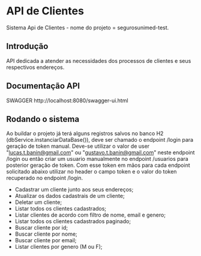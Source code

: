 API de Clientes
======================================
Sistema Api de Clientes - nome do projeto = segurosunimed-test.


Introdução
-----------------------------------------
API dedicada a atender as necessidades dos processos de clientes e seus respectivos endereços.


Documentação API
-----------------------------------------
SWAGGER
http://localhost:8080/swagger-ui.html


Rodando o sistema
-----------------------------------------
Ao buildar o projeto já terá alguns registros salvos no banco H2 (dbService.instanciarDataBase()), deve ser chamado o
endpoint /login para geração de token manual. Deve-se utilizar o valor de user "lucas.t.banin@gmail.com" ou
"gustavo.t.banin@gmail.com" neste endpoint /login ou então criar um usuario manualmente no endpoint /usuarios para
posterior geração de token. Com esse token em mãos para cada endpoint solicitado abaixo utilizar no header o campo token
e o valor do token recuperado no endpoint /login.
- Cadastrar um cliente junto aos seus endereços;
- Atualizar os dados cadastrais de um cliente;
- Deletar um cliente;
- Listar todos os clientes cadastrados;
- Listar clientes de acordo com filtro de nome, email e genero;
- Listar todos os clientes cadastrados paginado;
- Buscar cliente por id;
- Buscar cliente por nome;
- Buscar cliente por email;
- Listar clientes por genero (M ou F);
